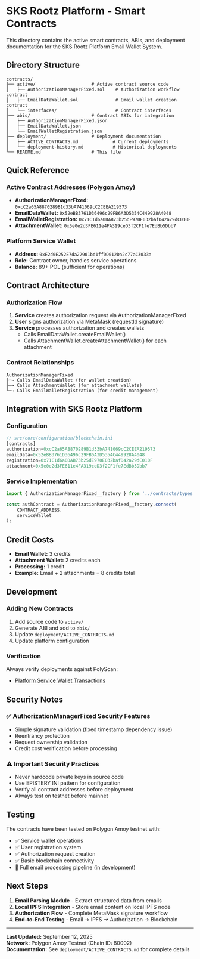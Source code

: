 # SKS Rootz Platform - Smart Contracts

This directory contains the active smart contracts, ABIs, and deployment documentation for the SKS Rootz Platform Email Wallet System.

## Directory Structure

```
contracts/
├── active/                     # Active contract source code
│   ├── AuthorizationManagerFixed.sol    # Authorization workflow contract
│   ├── EmailDataWallet.sol              # Email wallet creation contract
│   └── interfaces/                      # Contract interfaces
├── abis/                       # Contract ABIs for integration
│   ├── AuthorizationManagerFixed.json
│   ├── EmailDataWallet.json
│   └── EmailWalletRegistration.json
├── deployment/                 # Deployment documentation
│   ├── ACTIVE_CONTRACTS.md             # Current deployments
│   └── deployment-history.md           # Historical deployments
└── README.md                   # This file
```

## Quick Reference

### Active Contract Addresses (Polygon Amoy)
- **AuthorizationManagerFixed:** `0xcC2a65A8870289B1d33bA741069cC2CEEA219573`
- **EmailDataWallet:** `0x52eBB3761D36496c29FB6A3D5354C449928A4048`  
- **EmailWalletRegistration:** `0x71C1d6a0DAB73b25dE970E032bafD42a29dC010F`
- **AttachmentWallet:** `0x5e0e2d3FE611e4FA319ceD3f2CF1fe7EdBb5Dbb7`

### Platform Service Wallet
- **Address:** `0xE2d0E252E7da22901bd1ffDD012Da2c77aC3033a`
- **Role:** Contract owner, handles service operations
- **Balance:** 89+ POL (sufficient for operations)

## Contract Architecture

### Authorization Flow
1. **Service** creates authorization request via AuthorizationManagerFixed
2. **User** signs authorization via MetaMask (requestId signature)  
3. **Service** processes authorization and creates wallets
   - Calls EmailDataWallet.createEmailWallet()
   - Calls AttachmentWallet.createAttachmentWallet() for each attachment

### Contract Relationships
```
AuthorizationManagerFixed
├─→ Calls EmailDataWallet (for wallet creation)
├─→ Calls AttachmentWallet (for attachment wallets)
└─→ Calls EmailWalletRegistration (for credit management)
```

## Integration with SKS Rootz Platform

### Configuration
```typescript
// src/core/configuration/blockchain.ini
[contracts]
authorization=0xcC2a65A8870289B1d33bA741069cC2CEEA219573
emailData=0x52eBB3761D36496c29FB6A3D5354C449928A4048
registration=0x71C1d6a0DAB73b25dE970E032bafD42a29dC010F
attachment=0x5e0e2d3FE611e4FA319ceD3f2CF1fe7EdBb5Dbb7
```

### Service Implementation
```typescript
import { AuthorizationManagerFixed__factory } from '../contracts/types';

const authContract = AuthorizationManagerFixed__factory.connect(
    CONTRACT_ADDRESS,
    serviceWallet
);
```

## Credit Costs
- **Email Wallet:** 3 credits
- **Attachment Wallet:** 2 credits each  
- **Processing:** 1 credit
- **Example:** Email + 2 attachments = 8 credits total

## Development

### Adding New Contracts
1. Add source code to `active/`
2. Generate ABI and add to `abis/`
3. Update `deployment/ACTIVE_CONTRACTS.md`
4. Update platform configuration

### Verification
Always verify deployments against PolyScan:
- [Platform Service Wallet Transactions](https://amoy.polygonscan.com/address/0xE2d0E252E7da22901bd1ffDD012Da2c77aC3033a)

## Security Notes

### ✅ AuthorizationManagerFixed Security Features  
- Simple signature validation (fixed timestamp dependency issue)
- Reentrancy protection
- Request ownership validation
- Credit cost verification before processing

### ⚠️ Important Security Practices
- Never hardcode private keys in source code
- Use EPISTERY INI pattern for configuration
- Verify all contract addresses before deployment
- Always test on testnet before mainnet

## Testing

The contracts have been tested on Polygon Amoy testnet with:
- ✅ Service wallet operations
- ✅ User registration system  
- ✅ Authorization request creation
- ✅ Basic blockchain connectivity
- 🔄 Full email processing pipeline (in development)

## Next Steps

1. **Email Parsing Module** - Extract structured data from emails
2. **Local IPFS Integration** - Store email content on local IPFS node
3. **Authorization Flow** - Complete MetaMask signature workflow  
4. **End-to-End Testing** - Email → IPFS → Authorization → Blockchain

---

**Last Updated:** September 12, 2025  
**Network:** Polygon Amoy Testnet (Chain ID: 80002)  
**Documentation:** See `deployment/ACTIVE_CONTRACTS.md` for complete details
